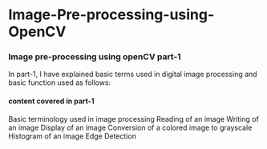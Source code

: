 # Image-Pre-processing-using-OpenCV
### Image pre-processing using openCV part-1
In part-1, I have explained basic terms used in digital image processing and basic function used as follows: 
#### content covered in part-1
Basic terminology used in image processing
Reading of an image 
Writing of an image
Display of an image
Conversion of a colored image to grayscale
Histogram of an image
Edge Detection 


